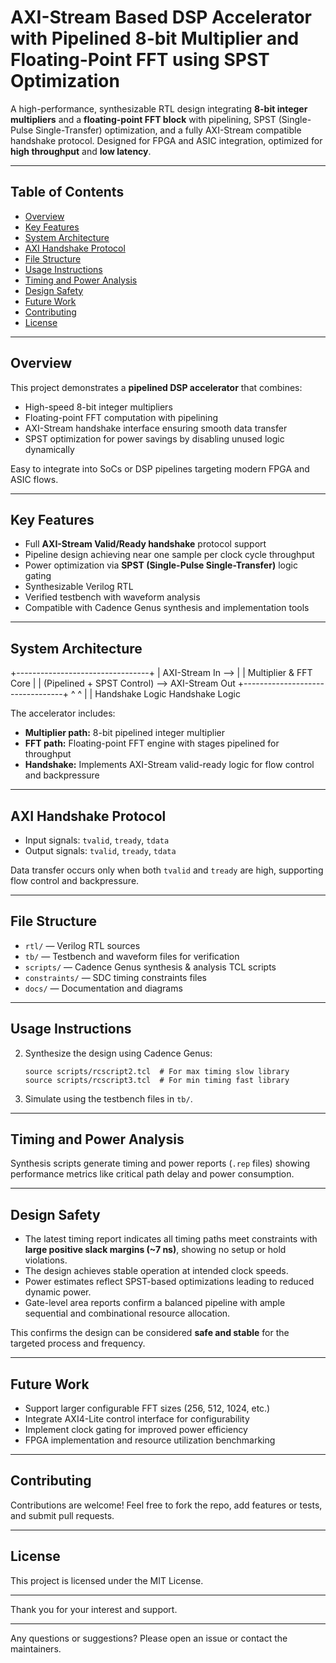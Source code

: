 # AXI-Stream Based DSP Accelerator with Pipelined 8-bit Multiplier and Floating-Point FFT using SPST Optimization

A high-performance, synthesizable RTL design integrating **8-bit integer multipliers** and a **floating-point FFT block** with pipelining, SPST (Single-Pulse Single-Transfer) optimization, and a fully AXI-Stream compatible handshake protocol. Designed for FPGA and ASIC integration, optimized for **high throughput** and **low latency**.

---

## Table of Contents

- [Overview](#overview)
- [Key Features](#key-features)
- [System Architecture](#system-architecture)
- [AXI Handshake Protocol](#axi-handshake-protocol)
- [File Structure](#file-structure)
- [Usage Instructions](#usage-instructions)
- [Timing and Power Analysis](#timing-and-power-analysis)
- [Design Safety](#design-safety)
- [Future Work](#future-work)
- [Contributing](#contributing)
- [License](#license)

---

## Overview

This project demonstrates a **pipelined DSP accelerator** that combines:

- High-speed 8-bit integer multipliers
- Floating-point FFT computation with pipelining
- AXI-Stream handshake interface ensuring smooth data transfer
- SPST optimization for power savings by disabling unused logic dynamically

Easy to integrate into SoCs or DSP pipelines targeting modern FPGA and ASIC flows.

---

## Key Features

- Full **AXI-Stream Valid/Ready handshake** protocol support
- Pipeline design achieving near one sample per clock cycle throughput
- Power optimization via **SPST (Single-Pulse Single-Transfer)** logic gating
- Synthesizable Verilog RTL
- Verified testbench with waveform analysis
- Compatible with Cadence Genus synthesis and implementation tools

---

## System Architecture

+---------------------------------+
| AXI-Stream In --> |
| Multiplier & FFT Core |
| (Pipelined + SPST Control) --> AXI-Stream Out
+---------------------------------+
^ ^
| |
Handshake Logic Handshake Logic


The accelerator includes:

- **Multiplier path:** 8-bit pipelined integer multiplier
- **FFT path:** Floating-point FFT engine with stages pipelined for throughput
- **Handshake:** Implements AXI-Stream valid-ready logic for flow control and backpressure

---

## AXI Handshake Protocol

- Input signals: `tvalid`, `tready`, `tdata`
- Output signals: `tvalid`, `tready`, `tdata`

Data transfer occurs only when both `tvalid` and `tready` are high, supporting flow control and backpressure.

---

## File Structure

- `rtl/` — Verilog RTL sources
- `tb/` — Testbench and waveform files for verification
- `scripts/` — Cadence Genus synthesis & analysis TCL scripts
- `constraints/` — SDC timing constraints files
- `docs/` — Documentation and diagrams

---

## Usage Instructions

2. Synthesize the design using Cadence Genus:

    ```
    source scripts/rcscript2.tcl  # For max timing slow library
    source scripts/rcscript3.tcl  # For min timing fast library
    ```

3. Simulate using the testbench files in `tb/`.

---

## Timing and Power Analysis

Synthesis scripts generate timing and power reports (`.rep` files) showing performance metrics like critical path delay and power consumption.

---

## Design Safety

- The latest timing report indicates all timing paths meet constraints with **large positive slack margins (~7 ns)**, showing no setup or hold violations.
- The design achieves stable operation at intended clock speeds.
- Power estimates reflect SPST-based optimizations leading to reduced dynamic power.
- Gate-level area reports confirm a balanced pipeline with ample sequential and combinational resource allocation.

This confirms the design can be considered **safe and stable** for the targeted process and frequency.

---

## Future Work

- Support larger configurable FFT sizes (256, 512, 1024, etc.)
- Integrate AXI4-Lite control interface for configurability
- Implement clock gating for improved power efficiency
- FPGA implementation and resource utilization benchmarking

---

## Contributing

Contributions are welcome! Feel free to fork the repo, add features or tests, and submit pull requests.

---

## License

This project is licensed under the MIT License.

---

Thank you for your interest and support.

---

Any questions or suggestions? Please open an issue or contact the maintainers.

